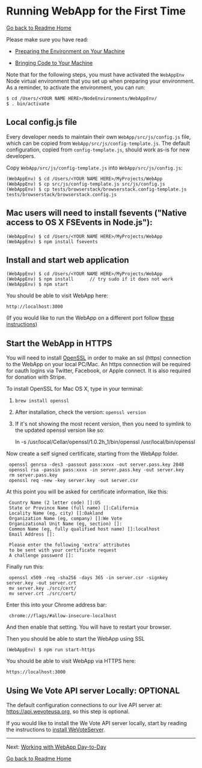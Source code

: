 # Running WebApp for the First Time
[Go back to Readme Home](../../README.md)

Please make sure you have read:

* [Preparing the Environment on Your Machine](ENVIRONMENT.md)

* [Bringing Code to Your Machine](CLONING_CODE.md)

Note that for the following steps, you must have activated the `WebAppEnv` Node virtual environment that you set up when preparing your environment. As a reminder, to activate the environment, you can run:

    $ cd /Users/<YOUR NAME HERE>/NodeEnvironments/WebAppEnv/
    $ . bin/activate

## Local config.js file

Every developer needs to maintain their own `WebApp/src/js/config.js` file, which can be copied from `WebApp/src/js/config-template.js`. The default configuration, copied from `config-template.js`, should work as-is for new developers.

Copy `WebApp/src/js/config-template.js` into `WebApp/src/js/config.js`:

    (WebAppEnv) $ cd /Users/<YOUR NAME HERE>/MyProjects/WebApp
    (WebAppEnv) $ cp src/js/config-template.js src/js/config.js
    (WebAppEnv) $ cp tests/browserstack/browserstack.config-template.js tests/browserstack/browserstack.config.js

## Mac users will need to install fsevents ("Native access to OS X FSEvents in Node.js"): 

    (WebAppEnv) $ cd /Users/<YOUR NAME HERE>/MyProjects/WebApp
    (WebAppEnv) $ npm install fsevents

## Install and start web application

    (WebAppEnv) $ cd /Users/<YOUR NAME HERE>/MyProjects/WebApp
    (WebAppEnv) $ npm install      // try sudo if it does not work
    (WebAppEnv) $ npm start

You should be able to visit WebApp here:

    http://localhost:3000

(If you would like to run the WebApp on a different port follow [these instructions](CHANGE_PORT.md))

## Start the WebApp in HTTPS

You will need to install [OpenSSL](https://www.openssl.org/) in order to make an ssl (https) connection to the WebApp on
your local PC/Mac.  An https connection will be required for oauth logins
via Twitter, Facebook, or Apple connect.  It is also required for donation with Stripe.

To install OpenSSL for Mac OS X, type in your terminal:  

1)  `brew install openssl`

1)  After installation, check the version: `openssl version`
    
1)  If it's not showing the most recent version, then you need to symlink to the updated openssl version like so:
    
     ln -s /usr/local/Cellar/openssl/1.0.2h_1/bin/openssl /usr/local/bin/openssl

Now create a self signed certificate, starting from the WebApp folder.

     openssl genrsa -des3 -passout pass:xxxx -out server.pass.key 2048
     openssl rsa -passin pass:xxxx -in server.pass.key -out server.key
     rm server.pass.key
     openssl req -new -key server.key -out server.csr
     
At this point you will be asked for certificate information, like this:

     Country Name (2 letter code) []:US
     State or Province Name (full name) []:California
     Locality Name (eg, city) []:Oakland
     Organization Name (eg, company) []:We Vote
     Organizational Unit Name (eg, section) []:
     Common Name (eg, fully qualified host name) []:localhost
     Email Address []:

     Please enter the following 'extra' attributes
     to be sent with your certificate request
     A challenge password []:

Finally run this:

     openssl x509 -req -sha256 -days 365 -in server.csr -signkey server.key -out server.crt
     mv server.key ./src/cert/
     mv server.crt ./src/cert/

Enter this into your Chrome address bar:

     chrome://flags/#allow-insecure-localhost
     
And then enable that setting. You will have to restart your browser.

Then you should be able to start the WebApp using SSL 

    (WebAppEnv) $ npm run start-https

You should be able to visit WebApp via HTTPS here:

    https://localhost:3000


## Using We Vote API server Locally: OPTIONAL

The default configuration connections to our live API server at: https://api.wevoteusa.org, so this step is optional.

If you would like to install the We Vote API server locally, start by reading the instructions to 
[install WeVoteServer](https://github.com/wevote/WeVoteServer/blob/master/README_API_INSTALL.md).


---

Next: [Working with WebApp Day-to-Day](../working/README_WORKING_WITH_WEB_APP.md)

[Go back to Readme Home](../../README.md)

